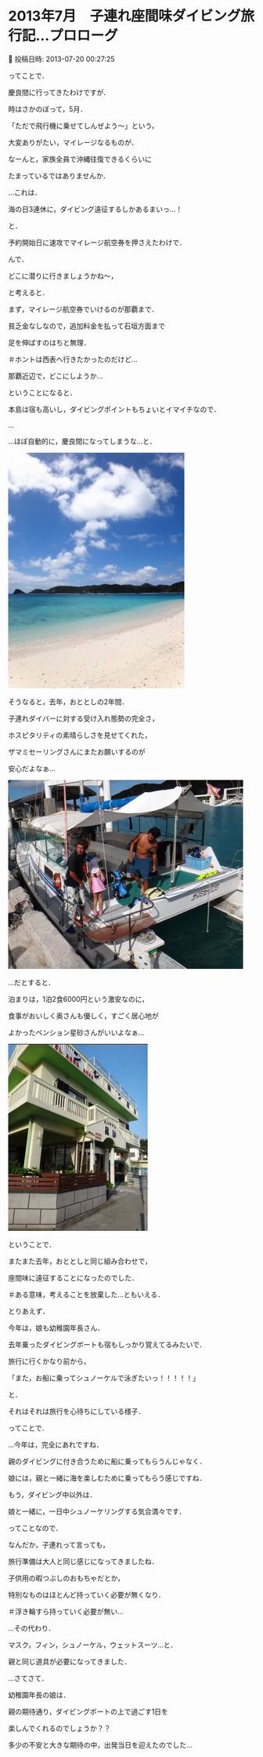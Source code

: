 # 2013年7月　子連れ座間味ダイビング旅行記…プロローグ

📅 投稿日時: 2013-07-20 00:27:25

ってことで．


慶良間に行ってきたわけですが．





時はさかのぼって，5月．


「ただで飛行機に乗せてしんぜよう～」という，


大変ありがたい，マイレージなるものが．


なーんと，家族全員で沖縄往復できるくらいに


たまっているではありませんか．





…これは．


海の日3連休に，ダイビング遠征するしかあるまいっ…！


と．


予約開始日に速攻でマイレージ航空券を押さえたわけで．





んで．


どこに潜りに行きましょうかね～，


と考えると．


まず，マイレージ航空券でいけるのが那覇まで．


貧乏金なしなので，追加料金を払って石垣方面まで


足を伸ばすのはちと無理．


＃ホントは西表へ行きたかったのだけど…





那覇近辺で，どこにしようか…


ということになると．


本島は宿も高いし，ダイビングポイントもちょいとイマイチなので．


…


…ほぼ自動的に，慶良間になってしまうな…と．




![0d14b41177da2a8e6edc0acbf00db0b6.jpg](images/0d14b41177da2a8e6edc0acbf00db0b6.jpg)







そうなると，去年，おととしの2年間．


子連れダイバーに対する受け入れ態勢の完全さ，


ホスピタリティの素晴らしさを見せてくれた，


ザマミセーリングさんにまたお願いするのが


安心だよなぁ…




![e12cffd4964a4542620de583fa94b214.jpg](images/e12cffd4964a4542620de583fa94b214.jpg)







…だとすると．


泊まりは，1泊2食6000円という激安なのに，


食事がおいしく奥さんも優しく，すごく居心地が


よかったペンション星砂さんがいいよなぁ…




![13a6222f31fa3268a9674e0ef78da5ba.jpg](images/13a6222f31fa3268a9674e0ef78da5ba.jpg)







ということで．


またまた去年，おととしと同じ組み合わせで，


座間味に遠征することになったのでした．


＃ある意味，考えることを放棄した…ともいえる．





とりあえず．


今年は，娘も幼稚園年長さん．


去年乗ったダイビングボートも宿もしっかり覚えてるみたいで．


旅行に行くかなり前から，


「また，お船に乗ってシュノーケルで泳ぎたいっ！！！！！」


と．


それはそれは旅行を心待ちにしている様子．





ってことで．


…今年は，完全にあれですね．


親のダイビングに付き合うために船に乗ってもらうんじゃなく．


娘には，親と一緒に海を楽しむために乗ってもらう感じですね．


もう，ダイビング中以外は．


娘と一緒に，一日中シュノーケリングする気合満々です．





ってことなので．


なんだか，子連れって言っても，


旅行準備は大人と同じ感じになってきましたね．


子供用の暇つぶしのおもちゃだとか，


特別なものはほとんど持っていく必要が無くなり．


＃浮き輪すら持っていく必要が無い…


…その代わり．


マスク，フィン，シュノーケル，ウェットスーツ…と．


親と同じ道具が必要になってきました．





…さてさて．


幼稚園年長の娘は．


親の期待通り，ダイビングボートの上で過ごす1日を


楽しんでくれるのでしょうか？？


多少の不安と大きな期待の中，出発当日を迎えたのでした…
